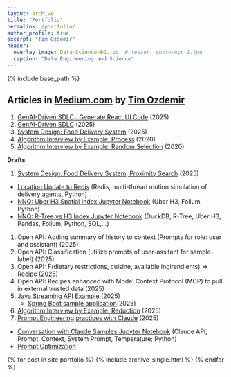 ```yaml
---
layout: archive
title: "Portfolio"
permalink: /portfolio/
author_profile: true 
excerpt: "Tim Ozdemir"
header:
  overlay_image: Data-Science-BG.jpg  # teaser: photo-nyc-1.jpg
  caption: "Data Engineering and Science"
---
```


{% include base_path %}

Articles in [Medium.com](https://ozdemirtim.medium.com/) by [Tim Ozdemir](https://www.linkedin.com/in/hasantimucinozdemir)
------
1. [GenAI-Driven SDLC : Generate React UI Code](https://ozdemirtim.medium.com/genai-driven-sdlc-generate-react-ui-code-1746feb8d836) (2025) 
1. [GenAI-Driven SDLC](https://ozdemirtim.medium.com/genai-driven-sdlc-d7b02c673bb0) (2025)
1. [System Design: Food Delivery System](https://medium.com/@ozdemirtim/system-design-food-delivery-system-217356c1988d) (2025)
1. [Algorithm Interview by Example: Process](https://medium.com/@ozdemirtim/algorithm-interview-by-example-process-d12a70202c9f) (2020)
1. [Algorithm Interview by Example: Random Selection](https://medium.com/@ozdemirtim/algorithm-interview-by-example-random-selection-42bf4aaad9e2) (2020)

**Drafts**
1. [System Design: Food Delivery System, Proximity Search](https://medium.com/@ozdemirtim/system-design-food-delivery-system-a08364d680cd) (2025)
  - [Location Update to Redis](https://github.com/ozdemirht/py_redis_1) (Redis, multi-thread motion simulation of delivery agents, Python)
  - [NNQ: Uber H3 Spatial Index Jupyter Notebook](https://github.com/ozdemirht/py_redis_1/blob/master/docs/Test-H3.ipynb) (Uber H3, Folium, Python)
  - [NNQ: R-Tree vs H3 Index Jupyter Notebook](https://github.com/ozdemirht/py_redis_1/blob/master/docs/Test-DuckDB.ipynb) (DuckDB, R-Tree, Uber H3, Pandas, Folium, Python, SQL,...)  
1. Open API: Adding summary of history to context (Prompts for role: user and assistant) (2025)
1. Open API: Classification (utilize prompts of user-assitant for sample-label) (2025)
1. Open API: F(dietary restrictions, cuisine, available ingirendients) => Recipe (2025)
1. Open API: Recipes enhanced with Model Context Protocol (MCP) to pull in external trusted data (2025)
1. [Java Streaming API Example](https://github.com/ozdemirht/jstream_e2)  (2025)
   - [Spring Boot sample application](https://github.com/ozdemirht/ejava/tree/main/projects/sb/demo2)(2025)
1. [Algorithm Interview by Example: Reduction](https://medium.com/@ozdemirtim/algorithm-interview-by-example-reduction-1773271bd9f2) (2025)
1. [Prompt Engineering practices with Claude](https://github.com/ozdemirht/py_claude_prompt_eng) (2025) 
  - [Conversation with Claude Samples Jupyter Notebook](https://github.com/ozdemirht/py_claude_prompt_eng/blob/master/src/Claude_Conversation.ipynb) (Claude API, Prompt: Context, System Prompt, Temperature; Python)
  - [Prompt Optimization](https://github.com/ozdemirht/py_claude_prompt_eng)
  
{% for post in site.portfolio %}
  {% include archive-single.html %}
{% endfor %} 
